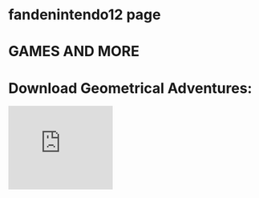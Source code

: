 # fandenintendo12 page
# GAMES AND MORE

# Download Geometrical Adventures:
<iframe frameborder="0" src="https://itch.io/embed/2619558?bg_color=0f877c&amp;fg_color=83fa7a&amp;link_color=06f1fb&amp;border_color=3c9fa2" width="208" height="167"><a href="https://fandenintendo12.itch.io/geometrical-adventures">Geometrical Adventures by Fandenintendo12</a></iframe>
